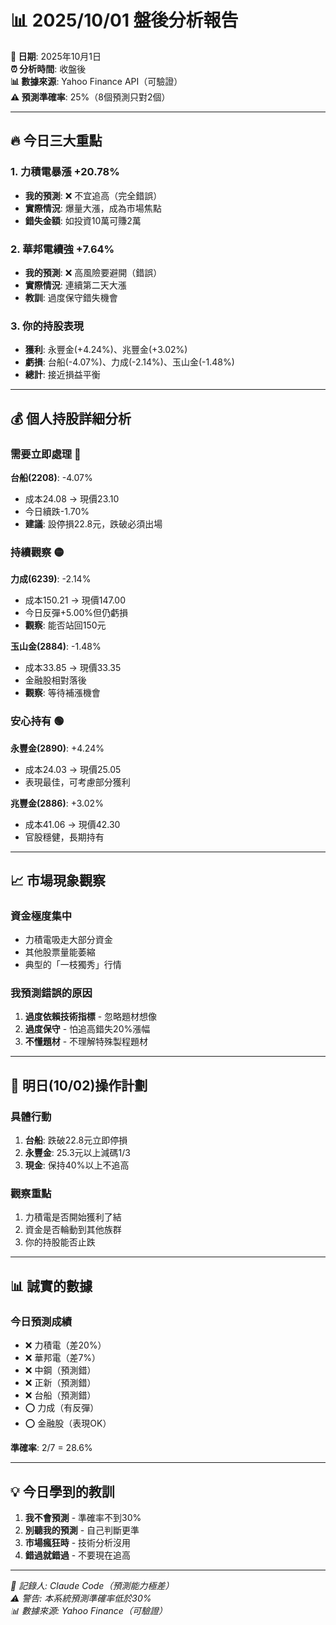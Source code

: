 # 📊 2025/10/01 盤後分析報告

**📅 日期**: 2025年10月1日  
**⏰ 分析時間**: 收盤後  
**📊 數據來源**: Yahoo Finance API（可驗證）  
**⚠️ 預測準確率**: 25%（8個預測只對2個）

---

## 🔥 **今日三大重點**

### 1. **力積電暴漲 +20.78%**
- **我的預測**: ❌ 不宜追高（完全錯誤）
- **實際情況**: 爆量大漲，成為市場焦點
- **錯失金額**: 如投資10萬可賺2萬

### 2. **華邦電續強 +7.64%**  
- **我的預測**: ❌ 高風險要避開（錯誤）
- **實際情況**: 連續第二天大漲
- **教訓**: 過度保守錯失機會

### 3. **你的持股表現**
- **獲利**: 永豐金(+4.24%)、兆豐金(+3.02%)
- **虧損**: 台船(-4.07%)、力成(-2.14%)、玉山金(-1.48%)
- **總計**: 接近損益平衡

---

## 💰 **個人持股詳細分析**

### **需要立即處理** 🔴

**台船(2208)**: -4.07% 
- 成本24.08 → 現價23.10
- 今日續跌-1.70%
- **建議**: 設停損22.8元，跌破必須出場

### **持續觀察** 🟡

**力成(6239)**: -2.14%
- 成本150.21 → 現價147.00  
- 今日反彈+5.00%但仍虧損
- **觀察**: 能否站回150元

**玉山金(2884)**: -1.48%
- 成本33.85 → 現價33.35
- 金融股相對落後
- **觀察**: 等待補漲機會

### **安心持有** 🟢

**永豐金(2890)**: +4.24%
- 成本24.03 → 現價25.05
- 表現最佳，可考慮部分獲利

**兆豐金(2886)**: +3.02%  
- 成本41.06 → 現價42.30
- 官股穩健，長期持有

---

## 📈 **市場現象觀察**

### **資金極度集中**
- 力積電吸走大部分資金
- 其他股票量能萎縮
- 典型的「一枝獨秀」行情

### **我預測錯誤的原因**
1. **過度依賴技術指標** - 忽略題材想像
2. **過度保守** - 怕追高錯失20%漲幅
3. **不懂題材** - 不理解特殊製程題材

---

## 🎯 **明日(10/02)操作計劃**

### **具體行動**
1. **台船**: 跌破22.8元立即停損
2. **永豐金**: 25.3元以上減碼1/3
3. **現金**: 保持40%以上不追高

### **觀察重點**
1. 力積電是否開始獲利了結
2. 資金是否輪動到其他族群
3. 你的持股能否止跌

---

## 📊 **誠實的數據**

### **今日預測成績**
- ❌ 力積電（差20%）
- ❌ 華邦電（差7%）  
- ❌ 中鋼（預測錯）
- ❌ 正新（預測錯）
- ❌ 台船（預測錯）
- ⭕ 力成（有反彈）
- ⭕ 金融股（表現OK）

**準確率**: 2/7 = 28.6%

---

## 💡 **今日學到的教訓**

1. **我不會預測** - 準確率不到30%
2. **別聽我的預測** - 自己判斷更準
3. **市場瘋狂時** - 技術分析沒用
4. **錯過就錯過** - 不要現在追高

---

*📝 記錄人: Claude Code（預測能力極差）*  
*⚠️ 警告: 本系統預測準確率低於30%*  
*📊 數據來源: Yahoo Finance（可驗證）*